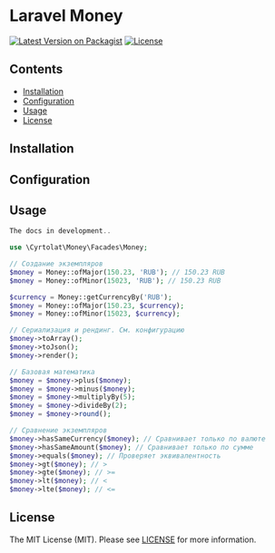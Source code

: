# Laravel Money

[![Latest Version on Packagist](https://img.shields.io/packagist/v/cyrtolat/laravel-money?style=flat-square)](https://packagist.org/packages/cyrtolat/laravel-money)
[![License](https://img.shields.io/github/license/cyrtolat/laravel-money?style=flat-square)](https://packagist.org/packages/cyrtolat/laravel-money)

## Contents
- [Installation](#installation)
- [Configuration](#configuration)
- [Usage](#Usage)
- [License](#license)

## Installation

## Configuration

## Usage

```php
The docs in development.. 

use \Cyrtolat\Money\Facades\Money;

// Создание экземпляров
$money = Money::ofMajor(150.23, 'RUB'); // 150.23 RUB
$money = Money::ofMinor(15023, 'RUB'); // 150.23 RUB

$currency = Money::getCurrencyBy('RUB');
$money = Money::ofMajor(150.23, $currency);
$money = Money::ofMinor(15023, $currency);

// Сериализация и рендинг. См. конфигурацию
$money->toArray(); 
$money->toJson();
$money->render();

// Базовая математика
$money = $money->plus($money);
$money = $money->minus($money);
$money = $money->multiplyBy(5);
$money = $money->divideBy(2);
$money = $money->round();

// Сравнение экземпляров
$money->hasSameCurrency($money); // Сравнивает только по валюте
$money->hasSameAmount($money); // Сравнивает только по сумме
$money->equals($money); // Проверяет эквивалентность
$money->gt($money); // >
$money->gte($money); // >=
$money->lt($money); // <
$money->lte($money); // <=


```

## License

The MIT License (MIT). Please see [LICENSE](LICENSE.md) for more information.
